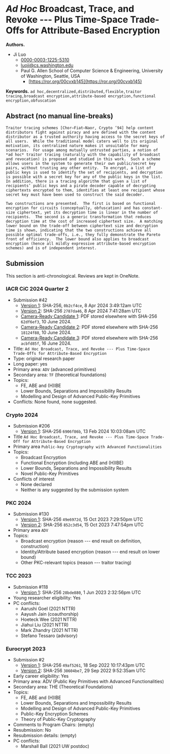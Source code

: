 # *Ad Hoc* Broadcast, Trace, and Revoke --- Plus Time-Space Trade-Offs for Attribute-Based Encryption

**Authors.**

- Ji Luo
  - [0000-0003-1225-5310](https://orcid.org/0000-0003-1225-5310)
  - [luoji@cs.washington.edu](mailto:luoji@cs.washington.edu)
  - Paul G. Allen School of Computer Science & Engineering,
    University of Washington, Seattle, USA
    - [https://ror.org/00cvxb145](https://ror.org/00cvxb145)

**Keywords.** `ad hoc,decentralized,distributed,flexible,traitor tracing,broadcast encryption,attribute-based encryption,functional encryption,obfuscation`

## Abstract (no manual line-breaks)

```text
Traitor tracing schemes [Chor–Fiat–Naor, Crypto ’94] help content distributors fight against piracy and are defined with the content distributor as a trusted authority having access to the secret keys of all users.  While the traditional model caters well to its original motivation, its centralized nature makes it unsuitable for many scenarios.  For usage among mutually untrusted parties, a notion of *ad hoc* traitor tracing (naturally with the capability of broadcast and revocation) is proposed and studied in this work.  Such a scheme allows users in the system to generate their own public/secret key pairs, without trusting any other entity.  To encrypt, a list of public keys is used to identify the set of recipients, and decryption is possible with a secret key for any of the public keys in the list.  In addition, there is a tracing algorithm that given a list of recipients’ public keys and a pirate decoder capable of decrypting ciphertexts encrypted to them, identifies at least one recipient whose secret key must have been used to construct the said decoder.

Two constructions are presented.  The first is based on functional encryption for circuits (conceptually, obfuscation) and has constant-size ciphertext, yet its decryption time is linear in the number of recipients.  The second is a generic transformation that reduces decryption time at the cost of increased ciphertext size.  A matching lower bound on the trade-off between ciphertext size and decryption time is shown, indicating that the two constructions achieve all possible optimal trade-offs, i.e., they fully demonstrate the Pareto front of efficiency.  The lower bound also applies to broadcast encryption (hence all mildly expressive attribute-based encryption schemes) and is of independent interest.

```

## Submission

This section is anti-chronological. Reviews are kept in OneNote.

### IACR CiC 2024 Quarter 2

- Submission #42
  - [Version 1](../paper.pdf/cic2024-qtr2-ver1.pdf): SHA-256, `0b2cf4ce`, 8 Apr 2024 3:49:12am UTC
  - [Version 2](../paper.pdf/cic2024-qtr2-ver2.pdf): SHA-256 `2787da46`, 8 Apr 2024 7:41:28am UTC
  - [Camera-Ready Candidate 1](../paper.pdf/cic2024-qtr2-cr1.zip): PDF stored elsewhere with SHA-256 `62df6ef3`, 10 June 2024.
  - [Camera-Ready Candidate 2](../paper.pdf/cic2024-qtr2-cr2.zip): PDF stored elsewhere with SHA-256 `18124f88`, 10 June 2024.
  - [Camera-Ready Candidate 3](../paper.pdf/cic2024-qtr2-cr3.zip): PDF stored elsewhere with SHA-256 `acbfd85f`, 16 June 2024.
- Title: `Ad Hoc Broadcast, Trace, and Revoke --- Plus Time-Space Trade-Offs for Attribute-Based Encryption`
- Type: original research paper
- Long paper: yes
- Primary area: `ADV` (advanced primitives)
- Secondary area: `TF` (theoretical foundations)
- Topics:
  - FE, ABE and (H)IBE
  - Lower Bounds, Separations and Impossibility Results
  - Modelling and Design of Advanced Public-Key Primitives
- Conflicts: None found, none suggested.

### Crypto 2024

- Submission #206
  - [Version 1](../paper.pdf/c24-ver1.pdf): SHA-256 `6906f86b`, 13 Feb 2024 10:03:08am UTC
- Title `Ad Hoc Broadcast, Trace, and Revoke --- Plus Time-Space Trade-Off for Attribute-Based Encryption`
- Primary area `Public-key Cryptography with Advanced Functionalities`
- Topics:
  - Broadcast Encryption
  - Functional Encryption (including ABE and (H)IBE)
  - Lower Bounds, Separations and Impossibility Results
  - Novel Public-Key Primitives
- Conflicts of interest
  - None declared
  - Neither is any suggested by the submission system

### PKC 2024

- Submission #130
  - [Version 1](../paper.pdf/pkc24-ver1.pdf): SHA-256 `49e6972d`, 15 Oct 2023 7:29:50pm UTC
  - [Version 2](../paper.pdf/pkc24-ver2.pdf): SHA-256 `852c3d54`, 15 Oct 2023 7:47:54pm UTC
- Primary area `ADV`
- Topics:
  - Broadcast encryption (reason --- end result on definition, construction)
  - Identity/Attribute based encryption (reason --- end result on lower bound)
  - Other PKC-relevant topics (reason --- traitor tracing)

### TCC 2023

- Submission #118
  - [Version 1](../paper.pdf/tcc23-ver1.pdf): SHA-256 `28bde880`, 1 Jun 2023 2:32:56pm UTC
- Young researcher eligibility: Yes
- PC conflicts:
  - Aarushi Goel (2021 NTTR)
  - Aayush Jain (coauthorship)
  - Hoeteck Wee (2021 NTTR)
  - Jiahui Liu (2021 NTTR)
  - Mark Zhandry (2021 NTTR)
  - Stefano Tessaro (advisory)

### Eurocrypt 2023

- Submission #2
  - [Version 1](../paper.pdf/ec23-ver1.pdf): SHA-256 `49af5261`, 18 Sep 2022 10:17:43pm UTC
  - [Version 2](../paper.pdf/ec23-ver2.pdf): SHA-256 `38604be7`, 29 Sep 2022 9:52:35am UTC
- Early career eligibility: Yes
- Primary area: ADV (Public Key Primitives with Advanced Functionalities)
- Secondary area: THE (Theoretical Foundations)
- Topics:
  - FE, ABE and (H)IBE
  - Lower Bounds, Separations and Impossibility Results
  - Modelling and Design of Advanced Public-Key Primitives
  - Public-Key Encryption Schemes
  - Theory of Public-Key Cryptography
- Comments to Program Chairs: (empty)
- Resubmission: No
- Resubmission details: (empty)
- PC conflicts:
  - Marshall Ball (2021 UW postdoc)
